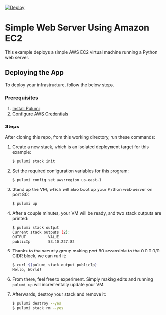 [![Deploy](https://get.pulumi.com/new/button.svg)](https://app.pulumi.com/new)

# Simple Web Server Using Amazon EC2

This example deploys a simple AWS EC2 virtual machine running a Python web server.

## Deploying the App

To deploy your infrastructure, follow the below steps.

### Prerequisites

1. [Install Pulumi](https://www.pulumi.com/docs/reference/install/)
2. [Configure AWS Credentials](https://www.pulumi.com/docs/reference/clouds/aws/setup/)

### Steps

After cloning this repo, from this working directory, run these commands:

1. Create a new stack, which is an isolated deployment target for this example:

    ```bash
    $ pulumi stack init
    ```

2. Set the required configuration variables for this program:

    ```bash
    $ pulumi config set aws:region us-east-1
    ```

3. Stand up the VM, which will also boot up your Python web server on port 80:

    ```bash
    $ pulumi up
    ```

4. After a couple minutes, your VM will be ready, and two stack outputs are printed:

    ```bash
    $ pulumi stack output
    Current stack outputs (2):
    OUTPUT          VALUE
    publicIp        53.40.227.82
    ```

5. Thanks to the security group making port 80 accessible to the 0.0.0.0/0 CIDR block, we can curl it:

    ```bash
    $ curl $(pulumi stack output publicIp)
    Hello, World!
    ```

6. From there, feel free to experiment. Simply making edits and running `pulumi up` will incrementally update your VM.

7. Afterwards, destroy your stack and remove it:

    ```bash
    $ pulumi destroy --yes
    $ pulumi stack rm --yes
    ```
